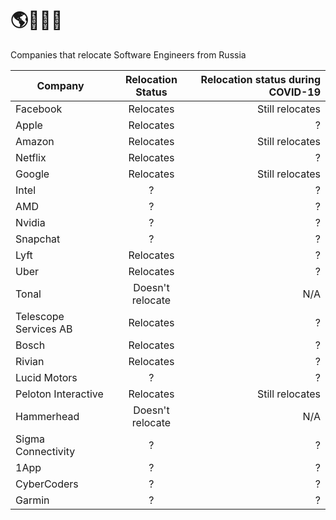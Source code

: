 # 🌎🚜🇷🇺
Companies that relocate Software Engineers from Russia

| Company        | Relocation Status | Relocation status during COVID-19|
| ------------- |:--------------:|--------------:|
| Facebook    | Relocates | Still relocates |
| Apple    | Relocates | ? |
| Amazon    | Relocates | Still relocates |
| Netflix    | Relocates | ? |
| Google    | Relocates | Still relocates |
| Intel | ? | ? |
| AMD | ? | ? |
| Nvidia | ? | ? |
| Snapchat | ? | ? |
| Lyft | Relocates | ? |
| Uber | Relocates | ? |
| Tonal | Doesn't relocate | N/A |
| Telescope Services AB | Relocates | ? |
| Bosch | Relocates | ? |
| Rivian | Relocates | ? |
| Lucid Motors | ? | ? |
| Peloton Interactive | Relocates | Still relocates |
| Hammerhead | Doesn't relocate | N/A |
| Sigma Connectivity | ? | ? |
| 1App | ? | ? |
| CyberCoders | ? | ? |
| Garmin | ? | ? |
